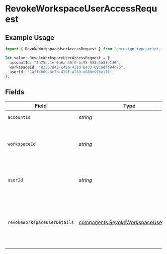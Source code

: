 # RevokeWorkspaceUserAccessRequest

## Example Usage

```typescript
import { RevokeWorkspaceUserAccessRequest } from "docusign-typescript-test-2/models/operations";

let value: RevokeWorkspaceUserAccessRequest = {
  accountId: "fa75bc1e-0a6a-45f0-bc95-683c6b51e146",
  workspaceId: "83567d42-c48e-431d-b433-09cadff94c25",
  userId: "1affc669-3c7b-478f-a739-c889c976e1f1",
};
```

## Fields

| Field                                                                                          | Type                                                                                           | Required                                                                                       | Description                                                                                    |
| ---------------------------------------------------------------------------------------------- | ---------------------------------------------------------------------------------------------- | ---------------------------------------------------------------------------------------------- | ---------------------------------------------------------------------------------------------- |
| `accountId`                                                                                    | *string*                                                                                       | :heavy_check_mark:                                                                             | The ID of the account                                                                          |
| `workspaceId`                                                                                  | *string*                                                                                       | :heavy_check_mark:                                                                             | The ID of the workspace to revoke access from                                                  |
| `userId`                                                                                       | *string*                                                                                       | :heavy_check_mark:                                                                             | The ID of the user to be revoked from the workspace                                            |
| `revokeWorkspaceUserDetails`                                                                   | [components.RevokeWorkspaceUserDetails](../../models/components/revokeworkspaceuserdetails.md) | :heavy_minus_sign:                                                                             | Optional details. Allows scheduling the revocation for the future                              |